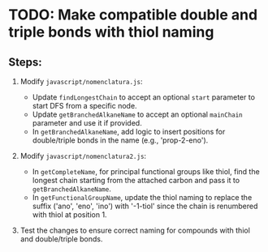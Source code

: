 # TODO: Make compatible double and triple bonds with thiol naming

## Steps:
1. Modify `javascript/nomenclatura.js`:
   - Update `findLongestChain` to accept an optional `start` parameter to start DFS from a specific node.
   - Update `getBranchedAlkaneName` to accept an optional `mainChain` parameter and use it if provided.
   - In `getBranchedAlkaneName`, add logic to insert positions for double/triple bonds in the name (e.g., 'prop-2-eno').

2. Modify `javascript/nomenclatura2.js`:
   - In `getCompleteName`, for principal functional groups like thiol, find the longest chain starting from the attached carbon and pass it to `getBranchedAlkaneName`.
   - In `getFunctionalGroupName`, update the thiol naming to replace the suffix ('ano', 'eno', 'ino') with '-1-tiol' since the chain is renumbered with thiol at position 1.

3. Test the changes to ensure correct naming for compounds with thiol and double/triple bonds.
